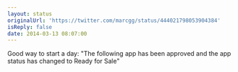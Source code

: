 ```yaml
---
layout: status
originalUrl: 'https://twitter.com/marcgg/status/444021798053904384'
isReply: false
date: 2014-03-13 08:07:00
---
```


Good way to start a day: "The following app has been approved and the app status has changed to Ready for Sale"
